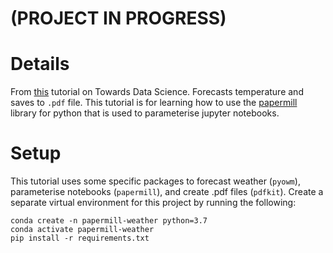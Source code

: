 # (PROJECT IN PROGRESS)

# Details
From [this](https://towardsdatascience.com/introduction-to-papermill-2c61f66bea30) tutorial on  Towards Data Science. Forecasts temperature and saves to `.pdf` file. This tutorial is for learning how to use the [papermill](https://papermill.readthedocs.io/en/latest/index.html) library for python that is used to parameterise jupyter notebooks.

# Setup
This tutorial uses some specific packages to forecast weather (`pyowm`), parameterise notebooks (`papermill`), and create .pdf files (`pdfkit`). Create a separate virtual environment for this project by running the following:

```console
conda create -n papermill-weather python=3.7
conda activate papermill-weather
pip install -r requirements.txt
```